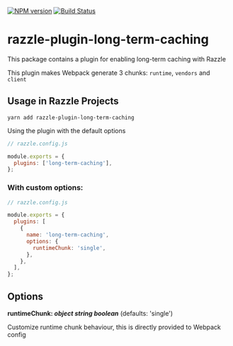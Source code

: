 [![NPM version][npm-image]][npm-url]
[![Build Status][travis-image]][travis-url]

# razzle-plugin-long-term-caching

This package contains a plugin for enabling long-term caching with Razzle

This plugin makes Webpack generate 3 chunks: `runtime`, `vendors` and `client`

## Usage in Razzle Projects

```
yarn add razzle-plugin-long-term-caching
```

Using the plugin with the default options

```js
// razzle.config.js

module.exports = {
  plugins: ['long-term-caching'],
};
```

### With custom options:

```js
// razzle.config.js

module.exports = {
  plugins: [
    {
      name: 'long-term-caching',
      options: {
        runtimeChunk: 'single',
      },
    },
  ],
};
```

## Options

**runtimeChunk: _object_ _string_ _boolean_** (defaults: 'single')

Customize runtime chunk behaviour, this is directly provided to Webpack config

[npm-url]: https://npmjs.org/package/razzle-plugin-long-term-caching
[npm-image]: https://img.shields.io/npm/v/razzle-plugin-long-term-caching.svg?style=flat-square

[travis-url]: https://travis-ci.com/thorgate/tg-razzle-plugins
[travis-image]: https://travis-ci.com/thorgate/tg-razzle-plugins.svg?branch=master
